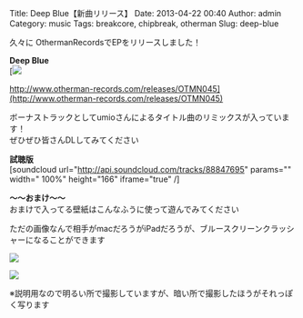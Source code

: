 Title: Deep Blue【新曲リリース】
Date: 2013-04-22 00:40
Author: admin
Category: music
Tags: breakcore, chipbreak, otherman
Slug: deep-blue

久々に OthermanRecordsでEPをリリースしました！

**Deep Blue**  
[![](http://www.archive.org/download/OTMN045/deepblue-jacket.jpg)  

http://www.otherman-records.com/releases/OTMN045](http://www.otherman-records.com/releases/OTMN045)

ボーナストラックとしてumioさんによるタイトル曲のリミックスが入っています！  
ぜひぜひ皆さんDLしてみてください

**試聴版**  
[soundcloud url="http://api.soundcloud.com/tracks/88847695" params=""
width=" 100%" height="166" iframe="true" /]

**～～おまけ～～**  
おまけで入ってる壁紙はこんなふうに使って遊んでみてください  

ただの画像なんで相手がmacだろうがiPadだろうが、ブルースクリーンクラッシャーになることができます

[![](http://farm9.staticflickr.com/8383/8668953718_d7bd1a3e62_b.jpg)](http://www.flickr.com/photos/46200029@N06/8668953718/)

[![](http://farm9.staticflickr.com/8386/8668954092_24ed589fbe_b.jpg)](http://www.flickr.com/photos/46200029@N06/8668954092/)

※説明用なので明るい所で撮影していますが、暗い所で撮影したほうがそれっぽく写ります
